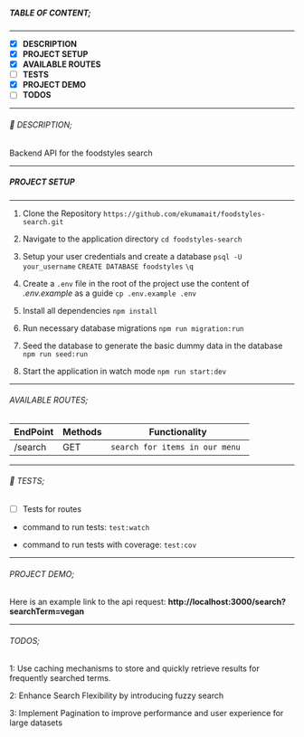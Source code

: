 ##### TABLE OF CONTENT;

---

- [x] **DESCRIPTION**
- [x] **PROJECT SETUP**
- [x] **AVAILABLE ROUTES**
- [ ] **TESTS**
- [x] **PROJECT DEMO**
- [ ] **TODOS**

---

###### :page_facing_up: DESCRIPTION;

Backend API for the foodstyles search

---

##### PROJECT SETUP

---

1. Clone the Repository
   `https://github.com/ekumamait/foodstyles-search.git`

2. Navigate to the application directory
   `cd foodstyles-search`

3. Setup your user credentials and create a database
   `psql -U your_username`
   `CREATE DATABASE foodstyles`
   `\q`

4. Create a `.env` file in the root of the project use the content of _.env.example_ as a guide
   `cp .env.example .env`

5. Install all dependencies
   `npm install`

6. Run necessary database migrations
   `npm run migration:run`

7. Seed the database to generate the basic dummy data in the database
   `npm run seed:run`

8. Start the application in watch mode
   `npm run start:dev`

---

###### AVAILABLE ROUTES;

| EndPoint | Methods | Functionality                   |
| -------- | ------- | ------------------------------- |
| /search  | GET     | `search for items in our menu ` |

---

###### :microscope: TESTS;

- [ ] Tests for routes

- command to run tests:
  `test:watch`

- command to run tests with coverage:
  `test:cov`

---

###### PROJECT DEMO;

Here is an example link to the api request:
**http://localhost:3000/search?searchTerm=vegan**

---

###### TODOS;

1: Use caching mechanisms to store and quickly retrieve results for frequently searched terms.

2: Enhance Search Flexibility by introducing fuzzy search

3: Implement Pagination to improve performance and user experience for large datasets
